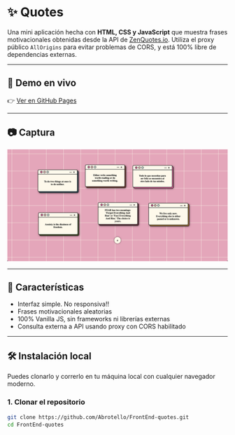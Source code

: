 # ✨ Quotes

Una mini aplicación hecha con **HTML, CSS y JavaScript** que muestra frases motivacionales obtenidas desde la API de [ZenQuotes.io](https://zenquotes.io). Utiliza el proxy público `AllOrigins` para evitar problemas de CORS, y está 100% libre de dependencias externas.

---

## 🔗 Demo en vivo

👉 [Ver en GitHub Pages](https://abrotello.github.io/FrontEnd-quotes/)

---

## 📷 Captura

![Screenshot de la app](./screenshot.png)

---

## 🚀 Características

- Interfaz simple. No responsiva!!
- Frases motivacionales aleatorias
- 100% Vanilla JS, sin frameworks ni librerías externas
- Consulta externa a API usando proxy con CORS habilitado

---

## 🛠️ Instalación local

Puedes clonarlo y correrlo en tu máquina local con cualquier navegador moderno.

### 1. Clonar el repositorio

```bash
git clone https://github.com/Abrotello/FrontEnd-quotes.git
cd FrontEnd-quotes
